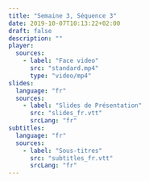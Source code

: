 ```yaml
---
title: "Semaine 3, Séquence 3"
date: 2019-10-07T10:13:22+02:00
draft: false
description: ""
player:
  sources:
    - label: "Face video"
      src: "standard.mp4"
      type: "video/mp4"
slides:
  language: "fr"
  sources:
    - label: "Slides de Présentation"
      src: "slides_fr.vtt"
      srcLang: "fr"
subtitles:
  language: "fr"
  sources:
    - label: "Sous-titres"
      src: "subtitles_fr.vtt"
      srcLang: "fr"
---
```

